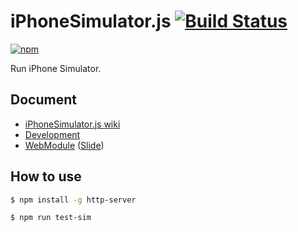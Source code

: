 # iPhoneSimulator.js [![Build Status](https://travis-ci.org/uupaa/iPhoneSimulator.js.png)](http://travis-ci.org/uupaa/iPhoneSimulator.js)

[![npm](https://nodei.co/npm/iphonesimulator.png?downloads=true&stars=true)](https://nodei.co/npm/iphonesimulator/)

Run iPhone Simulator.

## Document

- [iPhoneSimulator.js wiki](https://github.com/uupaa/iPhoneSimulator.js/wiki/iPhoneSimulator)
- [Development](https://github.com/uupaa/WebModule/wiki/Development)
- [WebModule](https://github.com/uupaa/WebModule) ([Slide](http://uupaa.github.io/Slide/slide/WebModule/index.html))


## How to use

```sh
$ npm install -g http-server
```

```sh
$ npm run test-sim
```

